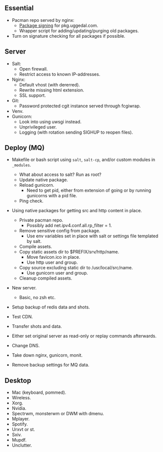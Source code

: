 Essential
---------

* Pacman repo served by nginx:
  - [Package signing](http://jasonwryan.com/blog/2012/03/23/key/)
    for pkg.uggedal.com.
  - Wrapper script for adding/updating/purging old packages.
* Turn on signature checking for all packages if possible.


Server
------

* Salt:
  - Open firewall.
  - Restrict access to known IP-addresses.
* Nginx:
  - Default vhost (with dererred).
  - Rewrite missing html extension.
  - SSL support.
* Git:
  - Password protected cgit instance served through fcgiwrap.
* Venv.
* Gunicorn:
  - Look into using uwsgi instead.
  - Unprivileged user.
  - Logging (with rotation sending SIGHUP to reopen files).


Deploy (MQ)
-----------

* Makefile or bash script using `salt`, `salt-cp`, and/or custom modules
  in `_modules`.
  - What about access to salt? Run as root?
  - Update native package.
  - Reload gunicorn.
    - Need to get pid, either from extension of going or by
      running gunicorns with a pid file.
  - Ping check.
* Using native packages for getting src and http content in place.
  - Private pacman repo.
    - Possibly add net.ipv4.conf.all.rp_filter = 1.
  - Remove sensitive config from package.
    - Use env variables set in place with salt or settings file templated
      by salt.
  - Compile assets.
  - Copy static assets dir to $PREFIX/srv/http/name.
    - Move favicon.ico in place.
    - Use http user and group.
  - Copy source excluding static dir to /usr/local/src/name.
    - Use gunicorn user and group.
  - Cleanup compiled assets.

* New server.
  - Basic, no zsh etc.
* Setup backup of redis data and shots.
* Test CDN.
* Transfer shots and data.
* Either set original server as read-only or replay commands afterwards.
* Change DNS.
* Take down nginx, gunicorn, monit.
* Remove backup settings for MQ data.


Desktop
-------

* Mac (keyboard, pommed).
* Wireless.
* Xorg.
* Nvidia.
* Spectrwm, monsterwm or DWM with dmenu.
* Mplayer.
* Spotify.
* Urxvt or st.
* Sxiv.
* Mupdf.
* Unclutter.
